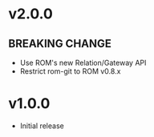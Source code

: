 # v2.0.0

## BREAKING CHANGE

  * Use ROM's new Relation/Gateway API
  * Restrict rom-git to ROM v0.8.x

# v1.0.0

* Initial release
